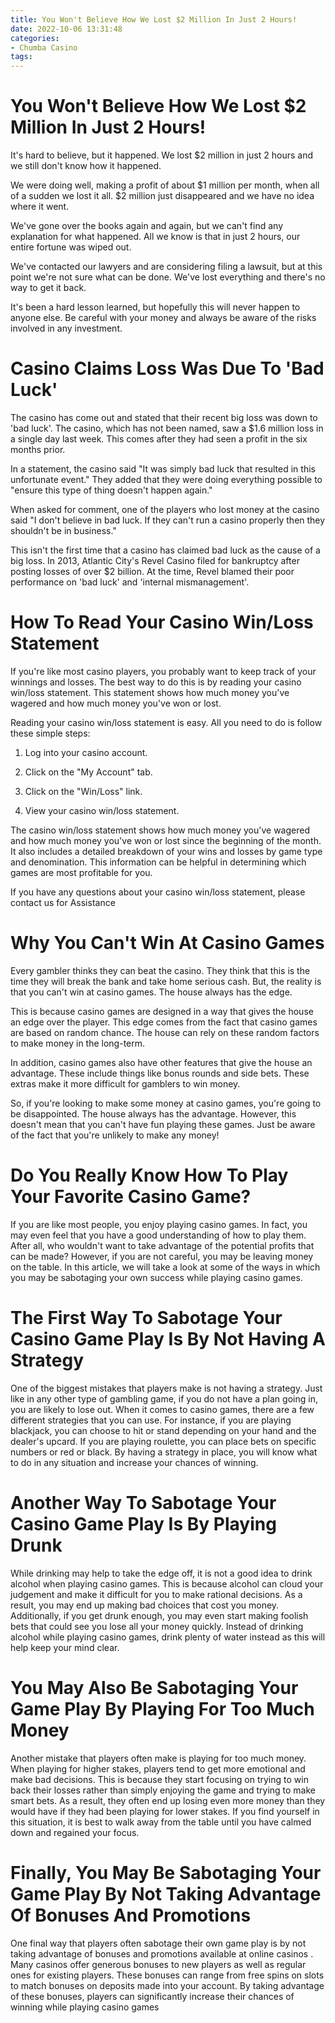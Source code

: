 ```yaml
---
title: You Won't Believe How We Lost $2 Million In Just 2 Hours!
date: 2022-10-06 13:31:48
categories:
- Chumba Casino
tags:
---
```



#  You Won't Believe How We Lost $2 Million In Just 2 Hours!

It's hard to believe, but it happened. We lost $2 million in just 2 hours and we still don't know how it happened.

We were doing well, making a profit of about $1 million per month, when all of a sudden we lost it all. $2 million just disappeared and we have no idea where it went.

We've gone over the books again and again, but we can't find any explanation for what happened. All we know is that in just 2 hours, our entire fortune was wiped out.

We've contacted our lawyers and are considering filing a lawsuit, but at this point we're not sure what can be done. We've lost everything and there's no way to get it back.

It's been a hard lesson learned, but hopefully this will never happen to anyone else. Be careful with your money and always be aware of the risks involved in any investment.

#  Casino Claims Loss Was Due To 'Bad Luck'

The casino has come out and stated that their recent big loss was down to 'bad luck'. The casino, which has not been named, saw a $1.6 million loss in a single day last week. This comes after they had seen a profit in the six months prior.

In a statement, the casino said "It was simply bad luck that resulted in this unfortunate event." They added that they were doing everything possible to "ensure this type of thing doesn't happen again."

When asked for comment, one of the players who lost money at the casino said "I don't believe in bad luck. If they can't run a casino properly then they shouldn't be in business."

This isn't the first time that a casino has claimed bad luck as the cause of a big loss. In 2013, Atlantic City's Revel Casino filed for bankruptcy after posting losses of over $2 billion. At the time, Revel blamed their poor performance on 'bad luck' and 'internal mismanagement'.

#  How To Read Your Casino Win/Loss Statement

If you're like most casino players, you probably want to keep track of your winnings and losses. The best way to do this is by reading your casino win/loss statement. This statement shows how much money you've wagered and how much money you've won or lost.

Reading your casino win/loss statement is easy. All you need to do is follow these simple steps:

1. Log into your casino account.

2. Click on the "My Account" tab.

3. Click on the "Win/Loss" link.

4. View your casino win/loss statement.

The casino win/loss statement shows how much money you've wagered and how much money you've won or lost since the beginning of the month. It also includes a detailed breakdown of your wins and losses by game type and denomination. This information can be helpful in determining which games are most profitable for you.

If you have any questions about your casino win/loss statement, please contact us for Assistance

#  Why You Can't Win At Casino Games

Every gambler thinks they can beat the casino. They think that this is the time they will break the bank and take home serious cash. But, the reality is that you can't win at casino games. The house always has the edge.

This is because casino games are designed in a way that gives the house an edge over the player. This edge comes from the fact that casino games are based on random chance. The house can rely on these random factors to make money in the long-term.

In addition, casino games also have other features that give the house an advantage. These include things like bonus rounds and side bets. These extras make it more difficult for gamblers to win money.

So, if you're looking to make some money at casino games, you're going to be disappointed. The house always has the advantage. However, this doesn't mean that you can't have fun playing these games. Just be aware of the fact that you're unlikely to make any money!

#  Do You Really Know How To Play Your Favorite Casino Game?

If you are like most people, you enjoy playing casino games. In fact, you may even feel that you have a good understanding of how to play them. After all, who wouldn't want to take advantage of the potential profits that can be made? However, if you are not careful, you may be leaving money on the table. In this article, we will take a look at some of the ways in which you may be sabotaging your own success while playing casino games.

# The First Way To Sabotage Your Casino Game Play Is By Not Having A Strategy

One of the biggest mistakes that players make is not having a strategy. Just like in any other type of gambling game, if you do not have a plan going in, you are likely to lose out. When it comes to casino games, there are a few different strategies that you can use. For instance, if you are playing blackjack, you can choose to hit or stand depending on your hand and the dealer's upcard. If you are playing roulette, you can place bets on specific numbers or red or black. By having a strategy in place, you will know what to do in any situation and increase your chances of winning.

# Another Way To Sabotage Your Casino Game Play Is By Playing Drunk

While drinking may help to take the edge off, it is not a good idea to drink alcohol when playing casino games. This is because alcohol can cloud your judgement and make it difficult for you to make rational decisions. As a result, you may end up making bad choices that cost you money. Additionally, if you get drunk enough, you may even start making foolish bets that could see you lose all your money quickly. Instead of drinking alcohol while playing casino games, drink plenty of water instead as this will help keep your mind clear.

# You May Also Be Sabotaging Your Game Play By Playing For Too Much Money

Another mistake that players often make is playing for too much money. When playing for higher stakes, players tend to get more emotional and make bad decisions. This is because they start focusing on trying to win back their losses rather than simply enjoying the game and trying to make smart bets. As a result, they often end up losing even more money than they would have if they had been playing for lower stakes. If you find yourself in this situation, it is best to walk away from the table until you have calmed down and regained your focus.

# Finally, You May Be Sabotaging Your Game Play By Not Taking Advantage Of Bonuses And Promotions

One final way that players often sabotage their own game play is by not taking advantage of bonuses and promotions available at online casinos . Many casinos offer generous bonuses to new players as well as regular ones for existing players. These bonuses can range from free spins on slots to match bonuses on deposits made into your account. By taking advantage of these bonuses, players can significantly increase their chances of winning while playing casino games
